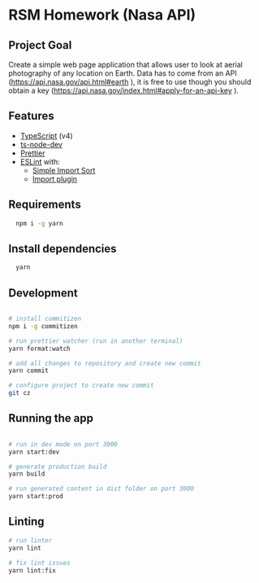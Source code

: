# RSM Homework (Nasa API)

## Project Goal
Create a simple web page application that allows user to look at aerial photography of any location on Earth. Data has to come from an API (https://api.nasa.gov/api.html#earth ), it is free to use though you should obtain a key (https://api.nasa.gov/index.html#apply-for-an-api-key ).

## Features

- [TypeScript](https://www.typescriptlang.org/) (v4)
- [ts-node-dev](https://github.com/wclr/ts-node-dev)
- [Prettier](https://prettier.io/)
- [ESLint](https://eslint.org/) with:
  - [Simple Import Sort](https://github.com/lydell/eslint-plugin-simple-import-sort/)
  - [Import plugin](https://github.com/benmosher/eslint-plugin-import/)

## Requirements
```bash
  npm i -g yarn
```

## Install dependencies
```bash
  yarn
```

## Development

```bash

# install commitizen 
npm i -g commitizen

# run prettier watcher (run in another terminal)
yarn format:watch

# add all changes to repository and create new commit
yarn commit

# configure project to create new commit
git cz
```

## Running the app

```bash

# run in dev mode on port 3000
yarn start:dev

# generate production build
yarn build

# run generated content in dist folder on port 3000
yarn start:prod
```

## Linting

```bash
# run linter
yarn lint

# fix lint issues
yarn lint:fix
```